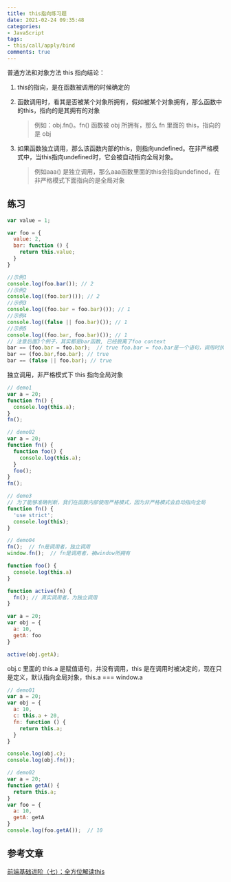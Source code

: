 ```yaml
---
title: this指向练习题
date: 2021-02-24 09:35:48
categories:
- JavaScript
tags:
- this/call/apply/bind
comments: true
---
```


普通方法和对象方法 this 指向结论：

1. this的指向，是在函数被调用的时候确定的

2. 函数调用时，看其是否被某个对象所拥有，假如被某个对象拥有，那么函数中的this，指向的是其拥有的对象
   
   > 例如：obj.fn()。fn() 函数被 obj 所拥有，那么 fn 里面的 this，指向的是 obj
   
3. 如果函数独立调用，那么该函数内部的this，则指向undefined。在非严格模式中，当this指向undefined时，它会被自动指向全局对象。
  
   > 例如aaa() 是独立调用，那么aaa函数里面的this会指向undefined，在非严格模式下面指向的是全局对象

<!-- more -->

## 练习

```js
var value = 1;

var foo = {
  value: 2,
  bar: function () {
    return this.value;
  }
}

//示例1
console.log(foo.bar()); // 2
//示例2
console.log((foo.bar)()); // 2
//示例3
console.log((foo.bar = foo.bar)()); // 1
//示例4
console.log((false || foo.bar)()); // 1
//示例5
console.log((foo.bar, foo.bar)()); // 1
// 注意后面3个例子，其实都是bar函数, 已经脱离了foo context
bar == (foo.bar = foo.bar);  // true foo.bar = foo.bar是一个语句，调用时执行该语句返回一个function，已丢失foo，又因为全局调用，所以this被赋值为当前全局对象。
bar == (foo.bar,foo.bar); // true
bar == (false || foo.bar); // true
```



独立调用，非严格模式下 this 指向全局对象

```js
// demo1
var a = 20;
function fn() {
  console.log(this.a);
}
fn(); 

// demo02
var a = 20;
function fn() {
  function foo() {
    console.log(this.a);
  }
  foo();
}
fn();

// demo3
// 为了能够准确判断，我们在函数内部使用严格模式，因为非严格模式会自动指向全局
function fn() {
  'use strict';
  console.log(this);
}

// demo04
fn();  // fn是调用者，独立调用
window.fn();  // fn是调用者，被window所拥有

function foo() {
  console.log(this.a)
}

function active(fn) {
  fn(); // 真实调用者，为独立调用
}

var a = 20;
var obj = {
  a: 10,
  getA: foo
}

active(obj.getA);
```



obj.c 里面的 this.a 是赋值语句，并没有调用，this 是在调用时被决定的，现在只是定义，默认指向全局对象，this.a === window.a

```js
// demo01
var a = 20;
var obj = {
  a: 10,
  c: this.a + 20,
  fn: function () {
    return this.a;
  }
}

console.log(obj.c);
console.log(obj.fn());

// demo02
var a = 20;
function getA() {
  return this.a;
}
var foo = {
  a: 10,
  getA: getA
}
console.log(foo.getA());  // 10
```



## 参考文章

[前端基础进阶（七）：全方位解读this](https://www.jianshu.com/p/d647aa6d1ae6)